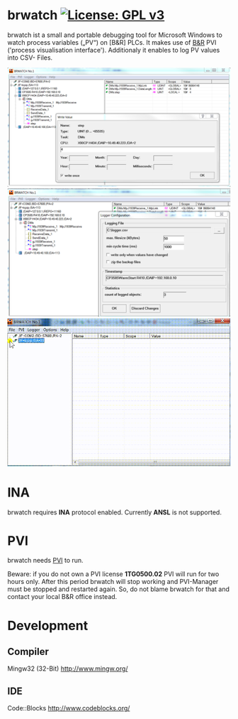 # brwatch [![License: GPL v3](https://img.shields.io/badge/License-GPL%20v3-blue.svg)](https://www.gnu.org/licenses/gpl-3.0)

brwatch ist a small and portable debugging tool for Microsoft Windows to watch process variables („PV“) on [B&amp;R] PLCs.
It makes use of [B&amp;R](https://www.br-automation.com) PVI ('process visualisation interface'). 
Additionaly it enables to log PV values into CSV- Files.

![Screenshot 1](https://github.com/hilch/brwatch/blob/master/screenshot1.PNG)
![Screenshot 2](https://github.com/hilch/brwatch/blob/master/screenshot2.PNG)
![Video](https://github.com/hilch/brwatch/blob/master/how_to_use.gif)

# INA
brwatch requires **INA** protocol enabled. 
Currently **ANSL** is not supported.

# PVI
brwatch needs [PVI](https://www.br-automation.com/en/downloads/#categories=Software/Automation+NET%2FPVI) to run.

Beware: if you do not own a PVI license **1TG0500.02** PVI will run for two hours only. After this period brwatch will stop working and PVI-Manager must be stopped and restarted again. So, do not blame brwatch for that and contact your local B&R office instead.

# Development
## Compiler
   Mingw32 (32-Bit)
   http://www.mingw.org/
   
## IDE
   Code::Blocks
   http://www.codeblocks.org/
   

